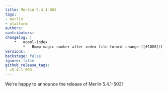 ```yaml
---
title: Merlin 5.4.1-503
tags:
- merlin
- platform
authors:
contributors:
changelog: |
    *   ocaml-index
        *   Bump magic number after index file format change ([#1886](https://github.com/ocaml/merlin/pull/1886))
versions:
backstage: false
ignore: false
github_release_tags:
- v5.4.1-503
---
```


We're happy to announce the release of Merlin 5.4.1-503!